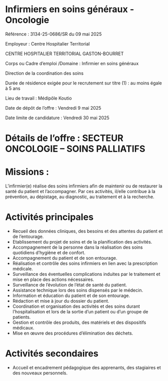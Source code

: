 # Infirmiers en soins généraux - Oncologie

Référence : 3134-25-0686/SR du 09 mai 2025

Employeur : Centre Hospitalier Territorial

CENTRE HOSPITALIER TERRITORIAL GASTON-BOURRET

Corps ou Cadre d’emploi /Domaine : Infirmier en soins généraux

Direction de la coordination des soins

Durée de résidence exigée pour le recrutement sur titre (1) : au moins égale à 5 ans

Lieu de travail : Médipôle Koutio

Date de dépôt de l’offre : Vendredi 9 mai 2025

Date limite de candidature : Vendredi 30 mai 2025

# Détails de l’offre : SECTEUR ONCOLOGIE – SOINS PALLIATIFS

# Missions :

L’infirmier(e) réalise des soins infirmiers afin de maintenir ou de restaurer la santé du patient et l’accompagner. Par ces activités, il/elle contribue à la prévention, au dépistage, au diagnostic, au traitement et à la recherche.

# Activités principales

- Recueil des données cliniques, des besoins et des attentes du patient et de l’entourage.
- Etablissement du projet de soins et de la planification des activités.
- Accompagnement de la personne dans la réalisation des soins quotidiens d’hygiène et de confort.
- Accompagnement du patient et de son entourage.
- Réalisation et contrôle des soins infirmiers en lien avec la prescription médicale.
- Surveillance des éventuelles complications induites par le traitement et mise en place des actions nécessaires.
- Surveillance de l’évolution de l’état de santé du patient.
- Assistance technique lors des soins dispensés par le médecin.
- Information et éducation du patient et de son entourage.
- Rédaction et mise à jour du dossier du patient.
- Coordination et organisation des activités et des soins durant l’hospitalisation et lors de la sortie d’un patient ou d’un groupe de patients.
- Gestion et contrôle des produits, des matériels et des dispositifs médicaux.
- Mise en œuvre des procédures d’élimination des déchets.

# Activités secondaires

- Accueil et encadrement pédagogique des apprenants, des stagiaires et des nouveaux personnels.